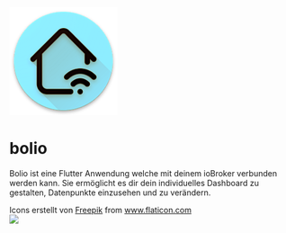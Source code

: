 ![alt text](https://github.com/SiBolio/bolio/blob/master/assets/logo.png)


# bolio

Bolio ist eine Flutter Anwendung welche mit deinem ioBroker verbunden werden kann.
Sie ermöglicht es dir dein individuelles Dashboard zu gestalten, Datenpunkte einzusehen und zu verändern.

<div>Icons erstellt von <a href="https://www.flaticon.com/de/autoren/freepik" title="Freepik">Freepik</a> from <a href="https://www.flaticon.com/de/" title="Flaticon">www.flaticon.com</a></div>


<img src="https://user-images.githubusercontent.com/10114161/112459752-7ab42280-8d5e-11eb-86f8-c622fd8f06b7.png" width="300">
